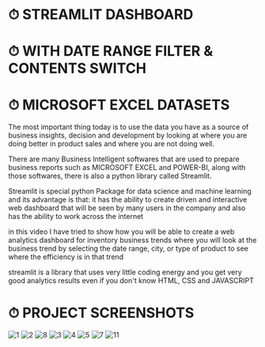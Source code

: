 # ⏱ STREAMLIT DASHBOARD
# ⏱ WITH DATE RANGE FILTER & CONTENTS SWITCH
# ⏱ MICROSOFT EXCEL DATASETS

The most important thing today is to use the data you have as a source of business insights, decision and development by looking at where you are doing better in product sales and where you are not doing well. 

There are many Business Intelligent softwares that are used to prepare business reports such as MICROSOFT EXCEL and POWER-BI, along with those softwares, there is also a python library called Streamlit.

Streamlit  is special python Package  for data science and machine learning and its advantage is that: it has the ability to create driven and interactive web  dashboard that will be seen by many users in the company and also has the ability to work across the internet

in this video I have tried to show how you will be able to create a web analytics dashboard for inventory business trends where you will look at the business trend by selecting the date range, city, or type of product to see where the efficiency is in that trend

streamlit is a library that uses very little coding energy and you get very good analytics results even if you don't know HTML, CSS and JAVASCRIPT

# ⏱ PROJECT SCREENSHOTS 
![1](https://github.com/shamiraty/streamlit-dashboard-with-date-filter-and-content-switch/assets/129072179/932af257-e1b4-41e5-9b77-5003606e5ee3)
![2](https://github.com/shamiraty/streamlit-dashboard-with-date-filter-and-content-switch/assets/129072179/a98f8a66-02e1-4ff1-880f-3c5093aa8d64)
![8](https://github.com/shamiraty/streamlit-dashboard-with-date-filter-and-content-switch/assets/129072179/db741cdb-df6a-43ea-a9a2-6a7543a25d9c)
![3](https://github.com/shamiraty/streamlit-dashboard-with-date-filter-and-content-switch/assets/129072179/68b13702-1e62-415d-ae94-a239d0047b54)
![4](https://github.com/shamiraty/streamlit-dashboard-with-date-filter-and-content-switch/assets/129072179/68380b5f-3a87-48a0-a9f4-d3c0e0dfa40d)
![5](https://github.com/shamiraty/streamlit-dashboard-with-date-filter-and-content-switch/assets/129072179/46c76338-2016-485c-8a30-f8e8d0f32e84)
![7](https://github.com/shamiraty/streamlit-dashboard-with-date-filter-and-content-switch/assets/129072179/4e9101d7-553d-476a-8cdb-405aa91d99f7)
![11](https://github.com/shamiraty/streamlit-dashboard-with-date-filter-and-content-switch/assets/129072179/41d191e1-88e4-46fa-81b1-d6f5e5fd21ae)
